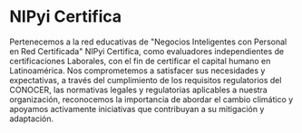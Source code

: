 # NIPyi Certifica
Pertenecemos a la red educativas de "Negocios Inteligentes con Personal en Red Certificada" NIPyi Certifica, como evaluadores independientes de certificaciones Laborales, con el fin de certificar el capital humano en Latinoamérica.
Nos comprometemos a satisfacer sus necesidades y expectativas, a través del cumplimiento de los requisitos regulatorios del CONOCER, las normativas legales y regulatorias aplicables a nuestra organización, reconocemos la importancia de abordar el cambio climático y apoyamos activamente iniciativas que contribuyan a su mitigación y adaptación.
